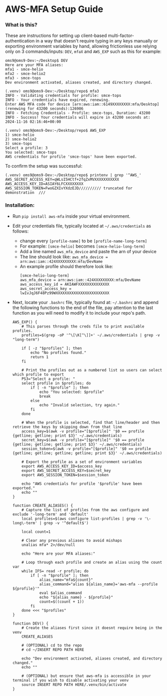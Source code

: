 # AWS-MFA Setup Guide

### What is this?
These are instructions for setting up client-based multi-factor-authentication in a way that doesn't require typing in any keys manually or exporting environment variables by hand, allowing frictionless use relying only on 3 commands/inputs:
`DEV`, `mfaX` and `AWS_EXP` such as this for example:
```
oms9@oms9-Dev:~/Desktop$ DEV
Here are your MFA aliases:
mfa1 - smce-helio
mfa2 - smce-helio2
mfa3 - smce-tops
Dev environment activated, aliases created, and directory changed.

(.venv) oms9@oms9-Dev:~/Desktop/repo$ mfa3
INFO - Validating credentials for profile: smce-tops 
INFO - Your credentials have expired, renewing.
Enter AWS MFA code for device [arn:aws:iam::6149XXXXXXXX:mfa/Desktop] (renewing for 43200 seconds):126906
INFO - Fetching Credentials - Profile: smce-tops, Duration: 43200
INFO - Success! Your credentials will expire in 43200 seconds at: 2024-11-16 02:16:46+00:00

(.venv) oms9@oms9-Dev:~/Desktop/repo$ AWS_EXP
1) smce-helio
2) smce-helio2
3) smce-tops
Select a profile: 3
You selected: smce-tops
AWS credentials for profile 'smce-tops' have been exported.
```
To confirm the setup was successful:
```
(.venv) oms9@oms9-Dev:~/Desktop/repo$ printenv | grep '^AWS_'
AWS_SECRET_ACCESS_KEY=qWLsI5HCtf+2fqZxMVXXXXXXXXXXX
AWS_ACCESS_KEY_ID=ASIAY6LFCXXXXXXXX
AWS_SESSION_TOKEN=FwoGZXIvYXdzEJD////////// truncated for demonstration  ///
```

### Installation:
- Run `pip install aws-mfa` inside your virtual environment.
- Edit your credentials file, typically located at `~/.aws/credentials` as follows:
  - change every `[profile-name]` to be `[profile-name-long-term]`
  - For example: `[smce-helio]` becomes `[smce-helio-long-term]`
  - Add a line named `aws_mfa_device` and paste the arn of your device
  - The line should look like: `aws_mfa_device = arn:aws:iam::424XXXXXXXXX:mfa/DevName`
  - An example profile should therefore look like: 
    ```
    [smce-helio-long-term] 
    aws_mfa_device = arn:aws:iam::424XXXXXXXXX:mfa/DevName
    aws_access_key_id = AKIAWFXXXXXXXXXXXXXX
    aws_secret_access_key = lwIvJqJ6F48Pz99WXXXXXXXXXXXXXXXXXXXXXXXX
    ```
    
- Next, locate your `.bashrc` file, typically found at: `~/.bashrc` and append the following functions to the end of the file, pay attention to the last function as you will need to modify it to include your repo's path.
    ```
    AWS_EXP() {
        # This parses through the creds file to print available profiles.
        profiles=$(grep -oP '^\[\K[^\]]+' ~/.aws/credentials | grep -v "long-term")

        if [ -z "$profiles" ]; then
            echo "No profiles found."
            return 1
        fi

        # Print the profiles out as a numbered list so users can select which profile to export
        PS3="Select a profile: "
        select profile in $profiles; do
            if [ -n "$profile" ]; then
                echo "You selected: $profile"
                break
            else
                echo "Invalid selection, try again."
            fi
        done

        # When the profile is selected, find that line/header and then retrieve the keys by skipping down from that line
        access_key=$(awk -v profile="[$profile]" '$0 == profile {getline; getline; print $3}' ~/.aws/credentials)
        secret_key=$(awk -v profile="[$profile]" '$0 == profile {getline; getline; getline; print $3}' ~/.aws/credentials)
        session_token=$(awk -v profile="[$profile]" '$0 == profile {getline; getline; getline; getline; print $3}' ~/.aws/credentials)

        # Export the profile as a set of environment variables
        export AWS_ACCESS_KEY_ID=$access_key
        export AWS_SECRET_ACCESS_KEY=$secret_key
        export AWS_SESSION_TOKEN=$session_token

        echo "AWS credentials for profile '$profile' have been exported."
        echo ""
    }
    ```
    ```
    function CREATE_ALIASES() {
        # Capture the list of profiles from the aws configure and exclude '-long-term' and 'default'
        local profiles=$(aws configure list-profiles | grep -v '\-long\-term' | grep -v '^default$')
        
        local count=1

        # Clear any previous aliases to avoid mishaps
        unalias mfa* 2>/dev/null

        echo "Here are your MFA aliases:"

        # Loop through each profile and create an alias using the count var
        while IFS= read -r profile; do
            if [ -n "$profile" ]; then
                alias_name="mfa${count}"
                alias_command="alias ${alias_name}='aws-mfa --profile ${profile}'"
                eval $alias_command
                echo "${alias_name} - ${profile}"
                count=$((count + 1))
            fi
        done <<< "$profiles"
    }
    ```
    ```
    function DEV() {
        # Create the aliases first since it doesnt require being in the venv
        CREATE_ALIASES

        # (OPTIONAL) cd to the repo
        # cd ~/INSERT REPO PATH HERE
        
        echo "Dev environment activated, aliases created, and directory changed."
        echo ""
        
        # (OPTIONAL) but ensure that aws-mfa is accessible in your terminal if you wish to disable activating your venv 
        source INSERT REPO PATH HERE/.venv/bin/activate
    }
    ```
